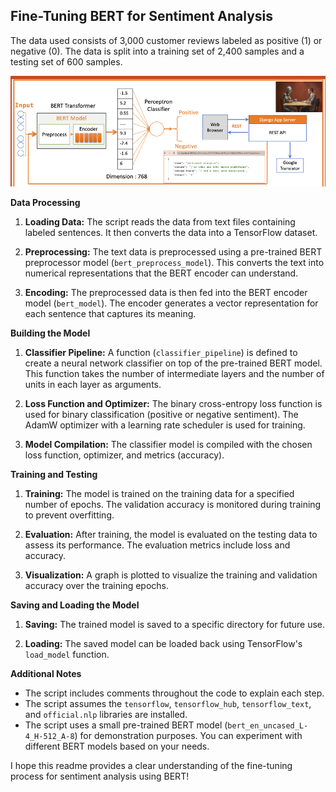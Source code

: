 ## Fine-Tuning BERT for Sentiment Analysis

The data used consists of 3,000 customer reviews labeled as positive (1) or negative (0). The data is split into a training set of 2,400 samples and a testing set of 600 samples.

  ![Bert Model Flow](https://github.com/vandanasnh/sentiment_analysis_BERT/blob/main/screenshot.png)

**Data Processing**

1. **Loading Data:** The script reads the data from text files containing labeled sentences. It then converts the data into a TensorFlow dataset.

2. **Preprocessing:** The text data is preprocessed using a pre-trained BERT preprocessor model (`bert_preprocess_model`). This converts the text into numerical representations that the BERT encoder can understand.

3. **Encoding:** The preprocessed data is then fed into the BERT encoder model (`bert_model`). The encoder generates a vector representation for each sentence that captures its meaning.

**Building the Model**

1. **Classifier Pipeline:** A function (`classifier_pipeline`) is defined to create a neural network classifier on top of the pre-trained BERT model. This function takes the number of intermediate layers and the number of units in each layer as arguments.

2. **Loss Function and Optimizer:** The binary cross-entropy loss function is used for binary classification (positive or negative sentiment). The AdamW optimizer with a learning rate scheduler is used for training.

3. **Model Compilation:** The classifier model is compiled with the chosen loss function, optimizer, and metrics (accuracy).

**Training and Testing**

1. **Training:** The model is trained on the training data for a specified number of epochs. The validation accuracy is monitored during training to prevent overfitting.

2. **Evaluation:** After training, the model is evaluated on the testing data to assess its performance. The evaluation metrics include loss and accuracy.

3. **Visualization:** A graph is plotted to visualize the training and validation accuracy over the training epochs.

**Saving and Loading the Model**

1. **Saving:** The trained model is saved to a specific directory for future use.

2. **Loading:** The saved model can be loaded back using TensorFlow's `load_model` function.


**Additional Notes**

* The script includes comments throughout the code to explain each step.
* The script assumes the `tensorflow`, `tensorflow_hub`, `tensorflow_text`, and `official.nlp` libraries are installed.
* The script uses a small pre-trained BERT model (`bert_en_uncased_L-4_H-512_A-8`) for demonstration purposes. You can experiment with different BERT models based on your needs.


I hope this readme provides a clear understanding of the fine-tuning process for sentiment analysis using BERT!
